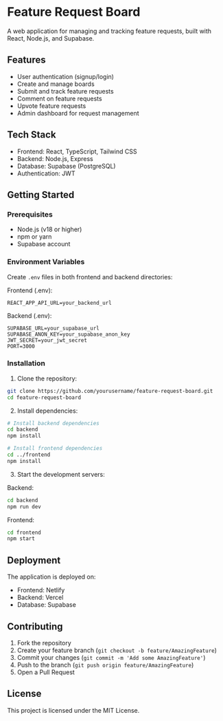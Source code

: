 # Feature Request Board

A web application for managing and tracking feature requests, built with React, Node.js, and Supabase.

## Features

- User authentication (signup/login)
- Create and manage boards
- Submit and track feature requests
- Comment on feature requests
- Upvote feature requests
- Admin dashboard for request management

## Tech Stack

- Frontend: React, TypeScript, Tailwind CSS
- Backend: Node.js, Express
- Database: Supabase (PostgreSQL)
- Authentication: JWT

## Getting Started

### Prerequisites

- Node.js (v18 or higher)
- npm or yarn
- Supabase account

### Environment Variables

Create `.env` files in both frontend and backend directories:

Frontend (.env):
```
REACT_APP_API_URL=your_backend_url
```

Backend (.env):
```
SUPABASE_URL=your_supabase_url
SUPABASE_ANON_KEY=your_supabase_anon_key
JWT_SECRET=your_jwt_secret
PORT=3000
```

### Installation

1. Clone the repository:
```bash
git clone https://github.com/yourusername/feature-request-board.git
cd feature-request-board
```

2. Install dependencies:
```bash
# Install backend dependencies
cd backend
npm install

# Install frontend dependencies
cd ../frontend
npm install
```

3. Start the development servers:

Backend:
```bash
cd backend
npm run dev
```

Frontend:
```bash
cd frontend
npm start
```

## Deployment

The application is deployed on:
- Frontend: Netlify
- Backend: Vercel
- Database: Supabase

## Contributing

1. Fork the repository
2. Create your feature branch (`git checkout -b feature/AmazingFeature`)
3. Commit your changes (`git commit -m 'Add some AmazingFeature'`)
4. Push to the branch (`git push origin feature/AmazingFeature`)
5. Open a Pull Request

## License

This project is licensed under the MIT License.
